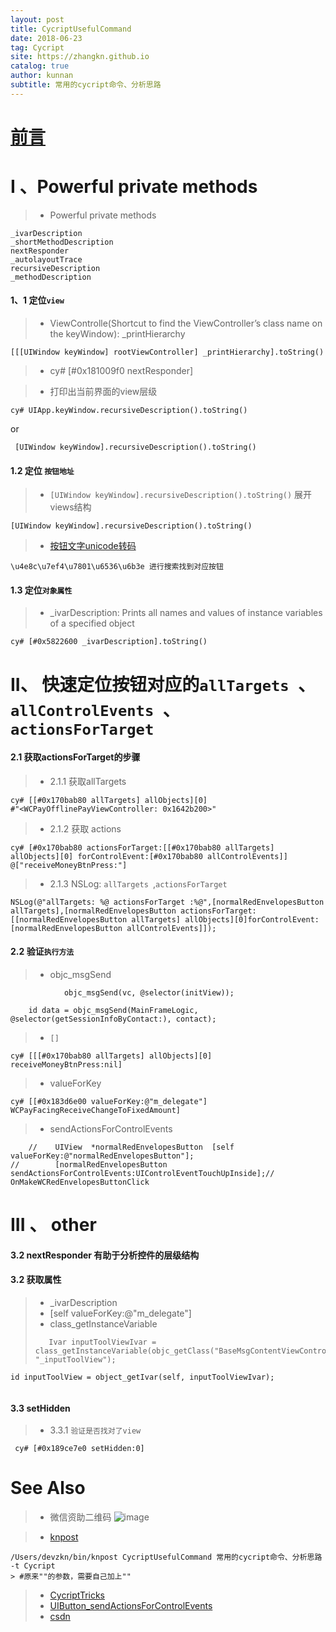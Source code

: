```yaml
---
layout: post
title: CycriptUsefulCommand
date: 2018-06-23
tag: Cycript
site: https://zhangkn.github.io
catalog: true
author: kunnan
subtitle: 常用的cycript命令、分析思路
---
```



# [前言](http://iphonedevwiki.net/index.php/Cycript)


# I 、Powerful private methods

>* Powerful private methods

```
_ivarDescription
_shortMethodDescription
nextResponder
_autolayoutTrace
recursiveDescription
_methodDescription
```

#### 1、1 定位`view`

>* ViewControlle(Shortcut to find the ViewController’s class name on the keyWindow): _printHierarchy
```
[[[UIWindow keyWindow] rootViewController] _printHierarchy].toString()
```

>* cy# [#0x181009f0 nextResponder]

>* 打印出当前界面的view层级
```
cy# UIApp.keyWindow.recursiveDescription().toString()
```
or 
```
 [UIWindow keyWindow].recursiveDescription().toString()
```

#### 1.2  定位 `按钮地址`


>*  `[UIWindow keyWindow].recursiveDescription().toString()` 展开views结构
```
[UIWindow keyWindow].recursiveDescription().toString()
```

>* [按钮文字unicode转码](http://tool.chinaz.com/tools/unicode.aspx)

```
\u4e8c\u7ef4\u7801\u6536\u6b3e 进行搜索找到对应按钮
```

#### 1.3 定位`对象属性`

>* _ivarDescription: Prints all names and values of instance variables of a specified object
```
cy# [#0x5822600 _ivarDescription].toString()
```


# II、 快速定位按钮对应的`allTargets `、`allControlEvents `、 `actionsForTarget `


#### 2.1  获取actionsForTarget的步骤

>* 2.1.1 获取allTargets
```
cy# [[#0x170bab80 allTargets] allObjects][0]
#"<WCPayOfflinePayViewController: 0x1642b200>"
```
>* 2.1.2 获取 actions
```
cy# [#0x170bab80 actionsForTarget:[[#0x170bab80 allTargets] allObjects][0] forControlEvent:[#0x170bab80 allControlEvents]]
@["receiveMoneyBtnPress:"]
```

>* 2.1.3 NSLog: `allTargets `,`actionsForTarget`
```       
NSLog(@"allTargets: %@ actionsForTarget :%@",[normalRedEnvelopesButton allTargets],[normalRedEnvelopesButton actionsForTarget:[[normalRedEnvelopesButton allTargets] allObjects][0]forControlEvent:[normalRedEnvelopesButton allControlEvents]]);
```

#### 2.2  验证`执行方法`

>* objc_msgSend
```
            objc_msgSend(vc, @selector(initView));
```
```
    id data = objc_msgSend(MainFrameLogic, @selector(getSessionInfoByContact:), contact);
```
>* `[]`
```
cy# [[[#0x170bab80 allTargets] allObjects][0] receiveMoneyBtnPress:nil]
```
>* valueForKey
```
cy# [[#0x183d6e00 valueForKey:@"m_delegate"] WCPayFacingReceiveChangeToFixedAmount]
```

>* sendActionsForControlEvents

```
    //    UIView  *normalRedEnvelopesButton  [self valueForKey:@"normalRedEnvelopesButton"];
//        [normalRedEnvelopesButton sendActionsForControlEvents:UIControlEventTouchUpInside];// OnMakeWCRedEnvelopesButtonClick
```
# III 、 other 


#### 3.2 nextResponder 有助于分析控件的层级结构

#### 3.2 获取属性

>* _ivarDescription
>* [self valueForKey:@"m_delegate"]
>* class_getInstanceVariable
>```
>    Ivar inputToolViewIvar = class_getInstanceVariable(objc_getClass("BaseMsgContentViewController"), "_inputToolView");
    id inputToolView = object_getIvar(self, inputToolViewIvar);
>```

#### 3.3 setHidden
>* 3.3.1 `验证是否找对了view`
```
 cy# [#0x189ce7e0 setHidden:0] 
```





# See Also 

>* 微信资助二维码
>![image](https://wx4.sinaimg.cn/large/af39b376gy1fsm4fqug79j207s07s3yc.jpg)

>* [knpost](https://github.com/zhangkn/KNBin/blob/master/knpost) 
>
```
/Users/devzkn/bin/knpost CycriptUsefulCommand 常用的cycript命令、分析思路 -t Cycript
> #原来""的参数，需要自己加上""
```

>* [CycriptTricks](https://kunnan.github.io/2018/04/20/CycriptTricks/)
>* [UIButton_sendActionsForControlEvents](https://kunnan.github.io/2018/06/08/UIButton_sendActionsForControlEvents/)
>* [csdn](https://blog.csdn.net/z929118967/article/details/78309400)

